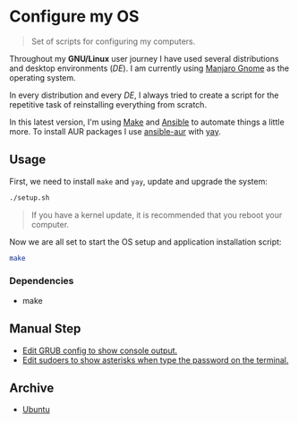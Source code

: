 # Configure my OS

> Set of scripts for configuring my computers.

Throughout my **GNU/Linux** user journey I have used several distributions and desktop environments (_DE_). I am currently using [Manjaro Gnome](https://manjaro.org/download/#gnome) as the operating system.

In every distribution and every _DE_, I always tried to create a script for the repetitive task of reinstalling everything from scratch.

In this latest version, I'm using [Make](https://www.gnu.org/software/make) and [Ansible](https://www.ansible.com/) to automate things a little more. To install AUR packages I use [ansible-aur](https://github.com/kewlfft/ansible-aur) with [yay](https://github.com/Jguer/yay).

## Usage

First, we need to install `make` and `yay`, update and upgrade the system:

```bash
./setup.sh
```

> If you have a kernel update, it is recommended that you reboot your computer.

Now we are all set to start the OS setup and application installation script:

```bash
make
```

### Dependencies

- make

## Manual Step

- [Edit GRUB config to show console output.](https://askubuntu.com/questions/477821/how-can-i-permanently-remove-the-boot-option-quiet-splash_)
- [Edit sudoers to show asterisks when type the password on the terminal.](https://www.howtogeek.com/194010/how-to-make-password-asterisks-visible-in-the-terminal-window-in-linux/)

## Archive

- [Ubuntu](archive/ubuntu)
